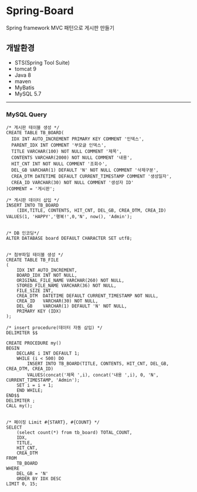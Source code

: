 # Spring-Board
Spring framework MVC 패턴으로 게시판 만들기

## 개발환경

* STS(Spring Tool Suite)
* tomcat 9
* Java 8
* maven 
* MyBatis 
* MySQL 5.7



***
### MySQL Query
    /* 게시판 테이블 생성 */
    CREATE TABLE TB_BOARD(
      IDX INT AUTO_INCREMENT PRIMARY KEY COMMENT '인덱스',
      PARENT_IDX INT COMMENT '부모글 인덱스',
      TITLE VARCHAR(100) NOT NULL COMMENT '제목',
      CONTENTS VARCHAR(2000) NOT NULL COMMENT '내용',
      HIT_CNT INT NOT NULL COMMENT '조회수',
      DEL_GB VARCHAR(1) DEFAULT 'N' NOT NULL COMMENT '삭제구분',
      CREA_DTM DATETIME DEFAULT CURRENT_TIMESTAMP COMMENT '생성일자',
      CREA_ID VARCHAR(30) NOT NULL COMMENT '생성자 ID'
    )COMMENT = '게시판';

    /* 게시판 데이터 삽입 */
    INSERT INTO TB_BOARD
        (IDX,TITLE, CONTENTS, HIT_CNT, DEL_GB, CREA_DTM, CREA_ID)
    VALUES(1, 'HAPPY','행복!',0,'N', now(), 'Admin');


    /* DB 인코딩*/
    ALTER DATABASE board DEFAULT CHARACTER SET utf8;
  
    
    /* 첨부파일 테이블 생성 */ 
    CREATE TABLE TB_FILE
    (
        IDX INT AUTO_INCREMENT,
        BOARD_IDX INT NOT NULL,
        ORIGINAL_FILE_NAME VARCHAR(260) NOT NULL,
        STORED_FILE_NAME VARCHAR(36) NOT NULL,
        FILE_SIZE INT,
        CREA_DTM  DATETIME DEFAULT CURRENT_TIMESTAMP NOT NULL,
        CREA_ID   VARCHAR(30) NOT NULL,
        DEL_GB    VARCHAR(1) DEFAULT 'N' NOT NULL,
        PRIMARY KEY (IDX)
    );
    
    /* insert procedure(데이터 자동 삽입) */
    DELIMITER $$

    CREATE PROCEDURE my()
    BEGIN
        DECLARE i INT DEFAULT 1;
        WHILE (i < 500) DO
            INSERT INTO TB_BOARD(TITLE, CONTENTS, HIT_CNT, DEL_GB, CREA_DTM, CREA_ID) 
            VALUES(concat('제목 ',i), concat('내용 ',i), 0, 'N', CURRENT_TIMESTAMP, 'Admin');
	    SET i = i + 1;
        END WHILE;
    END$$
    DELIMITER ;
    CALL my();


    /* 페이징 Limit #{START}, #{COUNT} */
    SELECT
	    (select count(*) from tb_board) TOTAL_COUNT,
	    IDX,
	    TITLE,
	    HIT_CNT,
	    CREA_DTM    
    FROM
	    TB_BOARD
    WHERE
  	    DEL_GB = 'N'    
	    ORDER BY IDX DESC
    LIMIT 0, 15;
